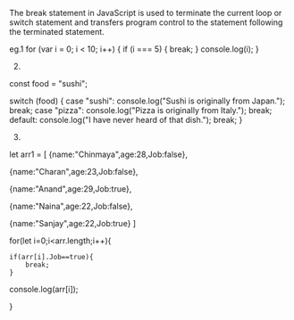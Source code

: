 The break statement in JavaScript is used to terminate the current loop or switch statement and transfers program control to the statement following the terminated statement.

eg.1
for (var i = 0; i < 10; i++) {
  if (i === 5) {
    break;
  }
  console.log(i);
}

2.
const food = "sushi";

switch (food) {
  case "sushi":
    console.log("Sushi is originally from Japan.");
    break;
  case "pizza":
    console.log("Pizza is originally from Italy.");
    break;
  default:
    console.log("I have never heard of that dish.");
    break;
}

3.
let arr1 = [
{name:"Chinmaya",age:28,Job:false},

{name:"Charan",age:23,Job:false},
 
{name:"Anand",age:29,Job:true},

{name:"Naina",age:22,Job:false},
 
{name:"Sanjay",age:22,Job:true}
]
 
for(let i=0;i<arr.length;i++){

    if(arr[i].Job==true){
        break;
    } 
console.log(arr[i]);

}